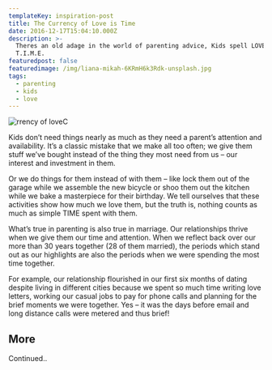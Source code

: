 ```yaml
---
templateKey: inspiration-post
title: The Currency of Love is Time
date: 2016-12-17T15:04:10.000Z
description: >-
  Theres an old adage in the world of parenting advice, Kids spell LOVE as
  T.I.M.E.
featuredpost: false
featuredimage: /img/liana-mikah-6KRmH6k3Rdk-unsplash.jpg
tags:
  - parenting
  - kids
  - love
---
```

![rrency of loveC](/img/liana-mikah-6KRmH6k3Rdk-unsplash.jpg)

Kids don’t need things nearly as much as they need a parent’s attention and availability. It’s a classic mistake that we make all too often; we give them stuff we’ve bought instead of the thing they most need from us – our interest and investment in them.

Or we do things for them instead of with them – like lock them out of the garage while we assemble the new bicycle or shoo them out the kitchen while we bake a masterpiece for their birthday. We tell ourselves that these activities show how much we love them, but the truth is, nothing counts as much as simple TIME spent with them.

What’s true in parenting is also true in marriage. Our relationships thrive when we give them our time and attention. When we reflect back over our more than 30 years together (28 of them married), the periods which stand out as our highlights are also the periods when we were spending the most time together.

For example, our relationship flourished in our first six months of dating despite living in different cities because we spent so much time writing love letters, working our casual jobs to pay for phone calls and planning for the brief moments we were together. Yes – it was the days before email and long distance calls were metered and thus brief!

## More

Continued..
